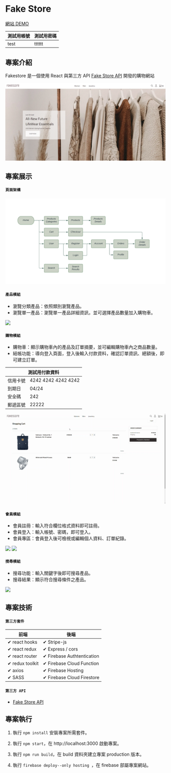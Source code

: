 # Fake Store

[網站 DEMO](https://fake-store-4dd9e.firebaseapp.com/)

| 測試用帳號 | 測試用密碼 |
| ---------- | ---------- |
| test       | tttttt     |

## 專案介紹

Fakestore 是一個使用 React 與第三方 API [Fake Store API](https://fakestoreapi.com/) 開發的購物網站

![Home Page](https://github.com/ZYL137/fake-store/blob/main/.github/img/Home.png)

## 專案展示

#### `頁面架構`

![](https://github.com/ZYL137/fake-store/blob/main/.github/img/sitemap.png)

#### `產品模組`

- 瀏覽分類產品：依照類別瀏覽產品。
- 瀏覽單一產品：瀏覽單一產品詳細資訊，並可選擇產品數量加入購物車。

![](https://github.com/ZYL137/fake-store/blob/main/.github/img/product.gif)

#### `購物模組`

- 購物車：顯示購物車內的產品及訂單摘要，並可編輯購物車內之商品數量。
- 結帳功能：導向登入頁面，登入後輸入付款資料，確認訂單資訊、總額後，即可建立訂單。

<table>
    <thead>
        <tr>
            <th colspan="2">測試用付款資料</th>
        </tr>
    </thead>
    <tbody>
        <tr>
            <td>信用卡號</td>
            <td>4242 4242 4242 4242</td>
        </tr> <tr>
            <td>到期日</td>
            <td>04/24</td>
        </tr> <tr>
            <td>安全碼</td>
            <td>242</td>
        </tr>
        </tr> <tr>
            <td>郵遞區號</td>
            <td>22222</td>
        </tr>
    </tbody>
</table>

![](https://github.com/ZYL137/fake-store/blob/main/.github/img/cart.gif)

#### `會員模組`

- 會員註冊：輸入符合欄位格式資料即可註冊。
- 會員登入：輸入帳號、密碼，即可登入。
- 會員專區：會員登入後可檢視或編輯個人資料、訂單紀錄。

![](https://github.com/ZYL137/fake-store/blob/main/.github/img/register.gif)
![](https://github.com/ZYL137/fake-store/blob/main/.github/img/account.gif)

#### `搜尋模組`

- 搜尋功能：輸入關鍵字後即可搜尋產品。
- 搜尋結果：顯示符合搜尋條件之產品。

![](https://github.com/ZYL137/fake-store/blob/main/.github/img/search.gif)

## 專案技術

#### `第三方套件`

| 前端            | 後端                       |
| --------------- | -------------------------- |
| ✔ react hooks   | ✔ Stripe-js                |
| ✔ react redux   | ✔ Express / cors           |
| ✔ react router  | ✔ Firebase Authtentication |
| ✔ redux toolkit | ✔ Firebase Cloud Function  |
| ✔ axios         | ✔ Firebase Hosting         |
| ✔ SASS          | ✔ Firebase Cloud Firestore |

#### `第三方 API`

- [Fake Store API](https://fakestoreapi.com/)

## 專案執行

1. 執行 `npm install` 安裝專案所需套件。

2. 執行 `npm start`，在 http://localhost:3000 啟動專案。

3. 執行 `npm run build`，在 build 資料夾建立專案 production 版本。

4. 執行 `firebase deploy--only hosting `，在 firebase 部屬專案網站。
